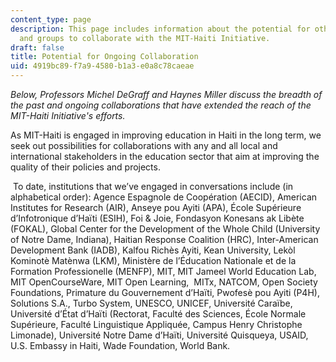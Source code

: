 ```yaml
---
content_type: page
description: This page includes information about the potential for other educators
  and groups to collaborate with the MIT-Haiti Initiative.
draft: false
title: Potential for Ongoing Collaboration
uid: 4919bc89-f7a9-4580-b1a3-e0a8c78caeae
---
```

*Below, Professors Michel DeGraff and Haynes Miller discuss the breadth of the past and ongoing collaborations that have extended the reach of the MIT-Haiti Initiative's efforts.*

As MIT-Haiti is engaged in improving education in Haiti in the long term, we seek out possibilities for collaborations with any and all local and international stakeholders in the education sector that aim at improving the quality of their policies and projects.

 To date, institutions that we’ve engaged in conversations include (in alphabetical order): Agence Espagnole de Coopération (AECID), American Institutes for Research (AIR), Anseye pou Ayiti (APA), École Supérieure d’Infotronique d’Haïti (ESIH), Foi & Joie, Fondasyon Konesans ak Libète (FOKAL), Global Center for the Development of the Whole Child (University of Notre Dame, Indiana), Haitian Response Coalition (HRC), Inter-American Development Bank (IADB), Kalfou Richès Ayiti, Kean University, Lekòl Kominotè Matènwa (LKM), Ministère de l’Éducation Nationale et de la Formation Professionelle (MENFP), MIT, MIT Jameel World Education Lab, MIT OpenCourseWare, MIT Open Learning,  MITx, NATCOM, Open Society Foundations, Primature du Gouvernement d’Haïti, Pwofesè pou Ayiti (P4H), Solutions S.A., Turbo System, UNESCO, UNICEF, Université Caraïbe, Université d’État d’Haïti (Rectorat, Faculté des Sciences, École Normale Supérieure, Faculté Linguistique Appliquée, Campus Henry Christophe Limonade), Université Notre Dame d’Haïti, Université Quisqueya, USAID, U.S. Embassy in Haiti, Wade Foundation, World Bank.